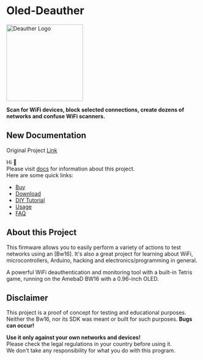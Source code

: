 # Oled-Deauther
<img src='https://deauther.com/img/logo.png' alt='Deauther Logo' width='200' />

**Scan for WiFi devices, block selected connections, create dozens of networks and confuse WiFi scanners.**

## New Documentation
Original Project
[Link](https://github.com/tesa-klebeband/RTL8720dn-Deauther)

Hi 👋  
Please visit [docs](https://concuchaba2912.github.io/docs) for information about this project.  
Here are some quick links:

* [Buy](https://www.youtube.com/watch?v=dQw4w9WgXcQ)
* [Download](https://github.com/concuchaba2912/Oled-Deauther/releases/tag/v2.1.1)
* [DIY Tutorial](https://concuchaba2912.github.io/docs)
* [Usage](https://www.youtube.com/watch?v=dQw4w9WgXcQ)
* [FAQ](https://www.youtube.com/watch?v=dQw4w9WgXcQ)

## About this Project

This firmware allows you to easily perform a variety of actions to test networks using an [Bw16]. It's also a great project for learning about WiFi, microcontrollers, Arduino, hacking and electronics/programming in general.  

A powerful WiFi deauthentication and monitoring tool with a built-in Tetris game, running on the AmebaD BW16 with a 0.96-inch OLED.

## Disclaimer

This project is a proof of concept for testing and educational purposes.  
Neither the Bw16, nor its SDK was meant or built for such purposes. **Bugs can occur!**  

**Use it only against your own networks and devices!**  
Please check the legal regulations in your country before using it.  
We don't take any responsibility for what you do with this program. 
